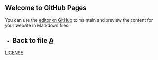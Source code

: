 ## Welcome to GitHub Pages

You can use the [editor on GitHub](https://github.com/samuelbetio/alphabet.file/edit/master/A/B/C/D/E/F/G/H/I/J/K/L/M/N/O/P/Q/R/S/T/U/V/W/X/Y/Z/README.md) to maintain and preview the content for your website in Markdown files.

- ## **Back** to file [A](../../../../../../../../../../../../../../../../../../../../../../../../../../README.md)

[LICENSE](LICENSE)

